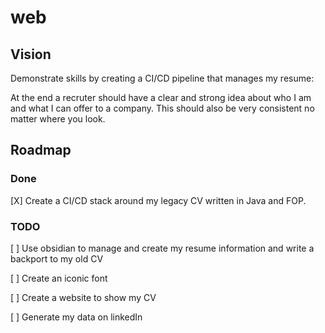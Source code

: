 # web

## Vision

Demonstrate skills by creating a CI/CD pipeline that manages my resume:

At the end a recruter should have a clear and strong idea about who I am and what I can offer to a company. This should also be very consistent no matter where you look.

## Roadmap

### Done

[X] Create a CI/CD stack around my legacy CV  written in Java and FOP.

### TODO

[ ] Use obsidian to manage and create my resume information and write a backport to my old CV

[ ] Create an iconic font

[ ] Create a website to show my CV

[ ] Generate my data on linkedIn

